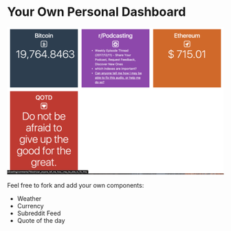 # Your Own Personal Dashboard

![Alt text](./screenshot.png)


Feel free to fork and add your own components:

* Weather
* Currency
* Subreddit Feed
* Quote of the day
